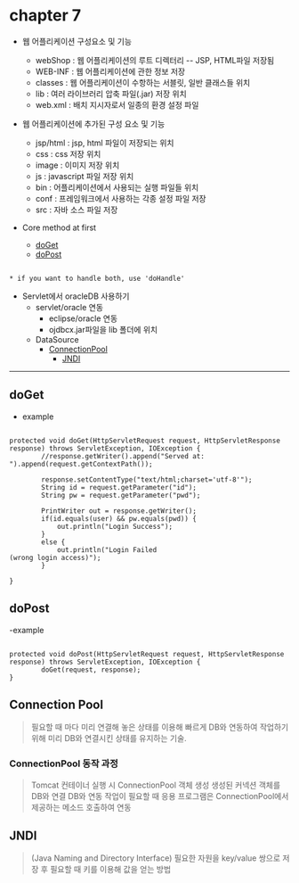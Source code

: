 # chapter 7

- 웹 어플리케이션 구성요소 및 기능
  - webShop : 웹 어플리케이션의 루트 디렉터리 -- JSP, HTML파일 저장됨
  - WEB-INF : 웹 어플리케이션에 관한 정보 저장
  - classes : 웹 어플리케이션이 수항하는 서블릿, 일반 클래스들 위치
  - lib : 여러 라이브러리 압축 파일(.jar) 저장 위치
  - web.xml : 배치 지시자로서 일종의 환경 설정 파일

- 웹 어플리케이션에 추가된 구성 요소 및 기능
  - jsp/html : jsp, html 파일이 저장되는 위치
  - css : css 저장 위치
  - image : 이미지 저장 위치
  - js : javascript 파일 저장 위치
  - bin : 어플리케이션에서 사용되는 실행 파일들 위치
  - conf : 프레임워크에서 사용하는 각종 설정 파일 저장
  - src : 자바 소스 파일 저장

- Core method at first
  - [doGet](#doGet)
  - [doPost](#doPost)
<pre><code>
* if you want to handle both, use 'doHandle'
</code></pre>

- Servlet에서 oracleDB 사용하기
  - servlet/oracle 연동
    - eclipse/oracle 연동
    - ojdbcx.jar파일을 lib 폴더에 위치
  - DataSource
    - [ConnectionPool](#ConnectionPool)
      - [JNDI](#JNDI)

- - -

## doGet
- example
<pre><code>
protected void doGet(HttpServletRequest request, HttpServletResponse response) throws ServletException, IOException {
		//response.getWriter().append("Served at: ").append(request.getContextPath());
		
		response.setContentType("text/html;charset='utf-8'");
		String id = request.getParameter("id");
		String pw = request.getParameter("pwd");
		
		PrintWriter out = response.getWriter();
		if(id.equals(user) && pw.equals(pwd)) {
			out.println("<html><body>Login Success</body></html>");
		}
		else {
			out.println("<html><body>Login Failed <br>(wrong login access)</body></html>");
		}
		
}
</code></pre>

## doPost
-example
<pre><code>
protected void doPost(HttpServletRequest request, HttpServletResponse response) throws ServletException, IOException {
		doGet(request, response);
}
</code></pre>

## Connection Pool
> 필요할 때 마다 미리 연결해 놓은 상태를 이용해 빠르게 DB와 연동하여 작업하기 위해
> 미리 DB와 연결시킨 상태를 유지하는 기술.
### ConnectionPool 동작 과정
> Tomcat 컨테이너 실행 시 ConnectionPool 객체 생성
> 생성된 커넥션 객체를 DB와 연결
> DB와 연동 작업이 필요할 때 응용 프로그램은 ConnectionPool에서 제공하는 메소드 호출하여 연동

## JNDI
> (Java Naming and Directory Interface)
> 필요한 자원을 key/value 쌍으로 저장 후 필요할 때 키를 이용해 값을 얻는 방법
